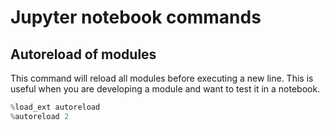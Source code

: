 # Jupyter notebook commands

## Autoreload of modules

This command will reload all modules before executing a new line. This is useful when you are developing a module and want to test it in a notebook.

```python
%load_ext autoreload
%autoreload 2
```
